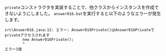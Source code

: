 `private`コンストラクタを実装することで、他クラスからインスタンスを作成できないようにしました。
`answer016.bat`を実行すると以下のようなエラーが発生します。
```
src\Answer016.java:12: エラー: Answer016Private()はAnswer016Privateでprivateアクセスされます
        new Answer016Private();
        ^
エラー1個
```
